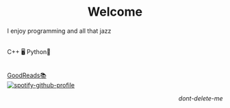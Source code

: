 <p align="center">
<h1 align="center">Welcome</h1>
<p align="left">I enjoy programming and all that jazz<br><br>
    <p>C++ 🖥️ Python🐍</p><br><a href="https://www.goodreads.com/user/show/72163788-kale">GoodReads📚</a><br><a href="https://github.com/kittinan/spotify-github-profile">
    <img src="https://spotify-github-profile.kittinanx.com/api/view?uid=ohbinary&cover_image=true&theme=novatorem&show_offline=true&background_color=121212&interchange=false&bar_color=53b14f&bar_color_cover=false" alt="spotify-github-profile">
  </a>
</p>
<p align="right">
    <i>dont-delete-me</i>
</p>
